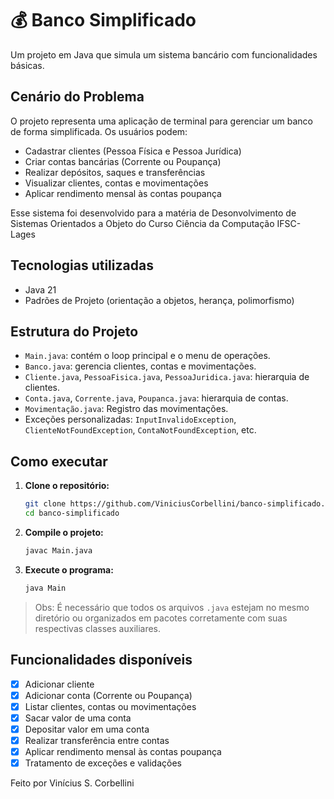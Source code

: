 # 💰 Banco Simplificado

Um projeto em Java que simula um sistema bancário com funcionalidades básicas.

## Cenário do Problema

O projeto representa uma aplicação de terminal para gerenciar um banco de forma simplificada. Os usuários podem:

- Cadastrar clientes (Pessoa Física e Pessoa Jurídica)
- Criar contas bancárias (Corrente ou Poupança)
- Realizar depósitos, saques e transferências
- Visualizar clientes, contas e movimentações
- Aplicar rendimento mensal às contas poupança

Esse sistema foi desenvolvido para a matéria de Desonvolvimento de Sistemas Orientados a Objeto do Curso Ciência da Computação IFSC-Lages

## Tecnologias utilizadas

- Java 21
- Padrões de Projeto (orientação a objetos, herança, polimorfismo)

## Estrutura do Projeto

- `Main.java`: contém o loop principal e o menu de operações.
- `Banco.java`: gerencia clientes, contas e movimentações.
- `Cliente.java`, `PessoaFisica.java`, `PessoaJuridica.java`: hierarquia de clientes.
- `Conta.java`, `Corrente.java`, `Poupanca.java`: hierarquia de contas.
- `Movimentação.java`: Registro das movimentações.
- Exceções personalizadas: `InputInvalidoException`, `ClienteNotFoundException`, `ContaNotFoundException`, etc.

## Como executar

1. **Clone o repositório:**
   ```bash
   git clone https://github.com/ViniciusCorbellini/banco-simplificado.git
   cd banco-simplificado
   ```

2. **Compile o projeto:**
   ```bash
   javac Main.java
   ```

3. **Execute o programa:**
   ```bash
   java Main
   ```

>Obs: É necessário que todos os arquivos `.java` estejam no mesmo diretório ou organizados em pacotes corretamente com suas respectivas classes auxiliares.

## Funcionalidades disponíveis

- [x] Adicionar cliente
- [x] Adicionar conta (Corrente ou Poupança)
- [x] Listar clientes, contas ou movimentações
- [x] Sacar valor de uma conta
- [x] Depositar valor em uma conta
- [x] Realizar transferência entre contas
- [x] Aplicar rendimento mensal às contas poupança
- [x] Tratamento de exceções e validações

Feito por Vinícius S. Corbellini